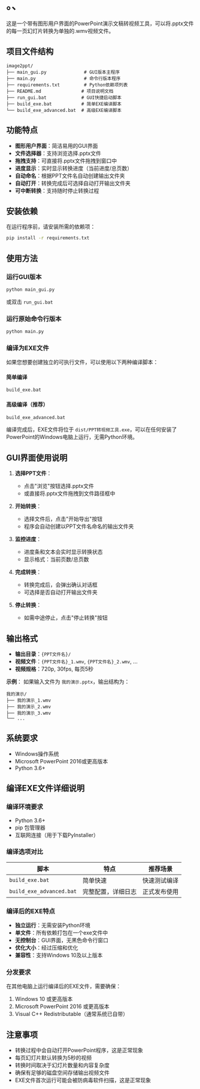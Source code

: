 # 。、

这是一个带有图形用户界面的PowerPoint演示文稿转视频工具，可以将.pptx文件的每一页幻灯片转换为单独的.wmv视频文件。

## 项目文件结构

```
image2ppt/
├── main_gui.py              # GUI版本主程序
├── main.py                  # 命令行版本程序
├── requirements.txt         # Python依赖项列表
├── README.md               # 项目说明文档
├── run_gui.bat             # GUI快捷启动脚本
├── build_exe.bat           # 简单EXE编译脚本
└── build_exe_advanced.bat  # 高级EXE编译脚本
```

## 功能特点

- **图形用户界面**：简洁易用的GUI界面
- **文件选择器**：支持浏览选择.pptx文件
- **拖拽支持**：可直接将.pptx文件拖拽到窗口中
- **进度显示**：实时显示转换进度（当前进度/总页数）
- **自动命名**：根据PPT文件名自动创建输出文件夹
- **自动打开**：转换完成后可选择自动打开输出文件夹
- **可中断转换**：支持随时停止转换过程

## 安装依赖

在运行程序前，请安装所需的依赖项：

```bash
pip install -r requirements.txt
```

## 使用方法

### 运行GUI版本
```bash
python main_gui.py
```
或双击 `run_gui.bat`

### 运行原始命令行版本
```bash
python main.py
```

### 编译为EXE文件
如果您想要创建独立的可执行文件，可以使用以下两种编译脚本：

#### 简单编译
```bash
build_exe.bat
```

#### 高级编译（推荐）
```bash
build_exe_advanced.bat
```

编译完成后，EXE文件将位于 `dist/PPT转视频工具.exe`，可以在任何安装了PowerPoint的Windows电脑上运行，无需Python环境。

## GUI界面使用说明

1. **选择PPT文件**：
   - 点击"浏览"按钮选择.pptx文件
   - 或直接将.pptx文件拖拽到文件路径框中

2. **开始转换**：
   - 选择文件后，点击"开始导出"按钮
   - 程序会自动创建以PPT文件名命名的输出文件夹

3. **监控进度**：
   - 进度条和文本会实时显示转换状态
   - 显示格式：当前页数/总页数

4. **完成转换**：
   - 转换完成后，会弹出确认对话框
   - 可选择是否自动打开输出文件夹

5. **停止转换**：
   - 如需中途停止，点击"停止转换"按钮

## 输出格式

- **输出目录**：`{PPT文件名}/`
- **视频文件**：`{PPT文件名}_1.wmv`, `{PPT文件名}_2.wmv`, ...
- **视频规格**：720p, 30fps, 每页5秒

**示例**：
如果输入文件为 `我的演示.pptx`，输出结构为：
```
我的演示/
├── 我的演示_1.wmv
├── 我的演示_2.wmv
├── 我的演示_3.wmv
└── ...
```

## 系统要求

- Windows操作系统
- Microsoft PowerPoint 2016或更高版本
- Python 3.6+

## 编译EXE文件详细说明

### 编译环境要求
- Python 3.6+ 
- pip 包管理器
- 互联网连接（用于下载PyInstaller）

### 编译选项对比

| 脚本 | 特点 | 推荐场景 |
|------|------|----------|
| `build_exe.bat` | 简单快速 | 快速测试编译 |
| `build_exe_advanced.bat` | 完整配置，详细日志 | 正式发布使用 |

### 编译后的EXE特点
- **独立运行**：无需安装Python环境
- **单文件**：所有依赖打包在一个exe文件中
- **无控制台**：GUI界面，无黑色命令行窗口
- **优化大小**：经过压缩和优化
- **兼容性**：支持Windows 10及以上版本

### 分发要求
在其他电脑上运行编译后的EXE文件，需要确保：
1. Windows 10 或更高版本
2. Microsoft PowerPoint 2016 或更高版本
3. Visual C++ Redistributable（通常系统已自带）

## 注意事项

- 转换过程中会自动打开PowerPoint程序，这是正常现象
- 每页幻灯片默认转换为5秒的视频
- 转换时间取决于幻灯片数量和内容复杂度
- 确保有足够的磁盘空间存储输出视频文件
- EXE文件首次运行可能会被防病毒软件扫描，这是正常现象 